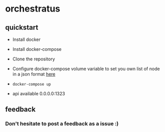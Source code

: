# orchestratus

## quickstart

- Install docker

- Install docker-compose

- Clone the repository

- Configure docker-compose volume variable to set you own list of node in a json format [here](https://github.com/pushthat/ms-test/blob/eb4aaa1d93cb759f816de02c2d5d375418078354/docker-compose.yml#L9)

- `docker-compose up`

- api available 0.0.0.0:1323

## feedback

### Don't hesitate to post a feedback as a issue :)
